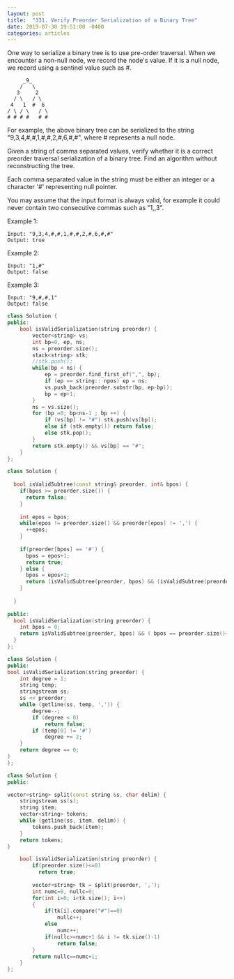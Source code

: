 ```yaml
---
layout: post
title:  "331. Verify Preorder Serialization of a Binary Tree"
date: 2019-07-30 19:51:00 -0400
categories: articles
---
```

One way to serialize a binary tree is to use pre-order traversal. When we encounter a non-null node, we record the node's value. If it is a null node, we record using a sentinel value such as #.
```
     _9_
    /   \
   3     2
  / \   / \
 4   1  #  6
/ \ / \   / \
# # # #   # #
```
For example, the above binary tree can be serialized to the string "9,3,4,#,#,1,#,#,2,#,6,#,#", where # represents a null node.

Given a string of comma separated values, verify whether it is a correct preorder traversal serialization of a binary tree. Find an algorithm without reconstructing the tree.

Each comma separated value in the string must be either an integer or a character '#' representing null pointer.

You may assume that the input format is always valid, for example it could never contain two consecutive commas such as "1,,3".

Example 1:
```
Input: "9,3,4,#,#,1,#,#,2,#,6,#,#"
Output: true
```
Example 2:
```
Input: "1,#"
Output: false
```
Example 3:
```
Input: "9,#,#,1"
Output: false
```
```c++
class Solution {
public:
    bool isValidSerialization(string preorder) {
        vector<string> vs;
        int bp=0, ep, ns;
        ns = preorder.size();
        stack<string> stk;
        //stk.push();
        while(bp < ns) {
            ep = preorder.find_first_of(",", bp);
            if (ep == string:: npos) ep = ns;
            vs.push_back(preorder.substr(bp, ep-bp));
            bp = ep+1;
        }
        ns = vs.size();
        for (bp =0; bp<ns-1 ; bp ++) {
            if (vs[bp] != "#") stk.push(vs[bp]);
            else if (stk.empty()) return false;
            else stk.pop();
        }
        return stk.empty() && vs[bp] == "#";
    }
};
```
```c++
class Solution {
  
  bool isValidSubtree(const string& preorder, int& bpos) {
    if(bpos >= preorder.size()) {
      return false;
    }
    
    int epos = bpos;
    while(epos != preorder.size() && preorder[epos] != ',') {
      ++epos;
    }
    
    if(preorder[bpos] == '#') {
      bpos = epos+1;
      return true;
    } else {
      bpos = epos+1;
      return (isValidSubtree(preorder, bpos) && (isValidSubtree(preorder, bpos)));
    }
    
  }
  
public:
  bool isValidSerialization(string preorder) {
    int bpos = 0;
    return isValidSubtree(preorder, bpos) && ( bpos == preorder.size()+1);
  }
};
```
```c++
class Solution {
public:
bool isValidSerialization(string preorder) {
    int degree = 1;
    string temp;
    stringstream ss;
    ss << preorder;
    while (getline(ss, temp, ',')) {
        degree--;
        if (degree < 0)
            return false;
        if (temp[0] != '#')
            degree += 2;
    }
    return degree == 0;
}
};
```
```c++
class Solution {
public:

vector<string> split(const string &s, char delim) {
    stringstream ss(s);
    string item;
    vector<string> tokens;
    while (getline(ss, item, delim)) {
        tokens.push_back(item);
    }
    return tokens;
}

    bool isValidSerialization(string preorder) {
        if(preorder.size()<=0)
          return true;
          
        vector<string> tk = split(preorder, ',');
        int numc=0, nullc=0;
        for(int i=0; i<tk.size(); i++)
        {
            if(tk[i].compare("#")==0)
                nullc++;
            else
                numc++;
            if(nullc>=numc+1 && i != tk.size()-1)
                return false;
        }
        return nullc==numc+1;
    }
};
```